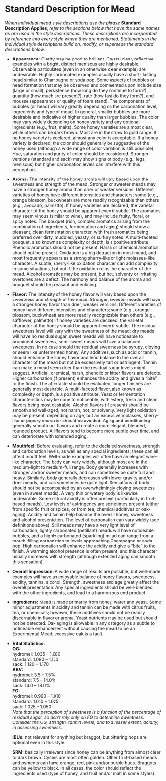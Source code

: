 # Standard Description for Mead

_When individual mead style descriptions use the phrase_ **Standard Description Applies**, _refer to the sections below that have the same names as are used in the style descriptions. These descriptions are incorporated by reference into every style where they are mentioned. Statements in the individual style descriptions build on, modify, or supersede the standard descriptions below._

- **Appearance:** Clarity may be good to brilliant. Crystal clear, reflective examples with a bright, distinct meniscus are highly desirable. Observable particulates (even in an otherwise clear example) are undesirable. Highly carbonated examples usually have a short- lasting head similar to Champagne or soda pop. Some aspects of bubbles or head formation that may be observed and commented upon include size (large or small), persistence (how long do they continue to form?), quantity (how much are present?), rate (how fast do they form?), and mousse (appearance or quality of foam stand). The components of bubbles (or head) will vary greatly depending on the carbonation level, ingredients and type of mead. In general, smaller bubbles are more desirable and indicative of higher quality than larger bubbles. The color may vary widely depending on honey variety and any optional ingredients (e.g., fruit, malts). Some honey varieties are almost clear, while others can be dark brown. Most are in the straw to gold range. If no honey variety is declared, almost any color is acceptable. If a honey variety is declared, the color should generally be suggestive of the honey used (although a wide range of color variation is still possible). Hue, saturation and purity of color should be considered. Stronger versions (standard and sack) may show signs of body (e.g., legs, meniscus) but higher carbonation levels can interfere with this perception.
- **Aroma:** The intensity of the honey aroma will vary based upon the sweetness and strength of the mead. Stronger or sweeter meads may have a stronger honey aroma than drier or weaker versions. Different varieties of honey have different intensities and characters; some (e.g., orange blossom, buckwheat) are more readily recognizable than others (e.g., avocado, palmetto). If honey varieties are declared, the varietal character of the honey should be apparent even if subtle. The aromatics may seem vinous (similar to wine), and may include fruity, floral, or spicy notes. The bouquet (rich, complex aromatics arising from the combination of ingredients, fermentation and aging) should show a pleasant, clean fermentation character, with fresh aromatics being preferred over dirty, muddled, yeasty, or sulfury notes. A multi-faceted bouquet, also known as complexity or depth, is a positive attribute. Phenolic aromatics should not be present. Harsh or chemical aromatics should not be present. Oxidation is a big detraction in most mead, and most frequently appears as a strong sherry-like or light molasses-like character. A subtle, sherry-like oxidation character can add complexity in some situations, but not if the oxidation ruins the character of the mead. Alcohol aromatics may be present, but hot, solventy or irritating overtones are a defect. The harmony and balance of the aroma and bouquet should be pleasant and enticing.
- **Flavor:** The intensity of the honey flavor will vary based upon the sweetness and strength of the mead. Stronger, sweeter meads will have a stronger honey flavor than drier, weaker versions. Different varieties of honey have different intensities and characters; some (e.g., orange blossom, buckwheat) are more readily recognizable than others (e.g., safflower, palmetto). If honey varieties are declared, the varietal character of the honey should be apparent even if subtle. The residual sweetness level will vary with the sweetness of the mead; dry meads will have no residual sugar, sweet meads will have noticeable to prominent sweetness, semi-sweet meads will have a balanced sweetness. In no case should the residual sweetness be syrupy, cloying or seem like unfermented honey. Any additives, such as acid or tannin, should enhance the honey flavor and lend balance to the overall character of the mead but not be excessively tart or astringent. Tannin can make a mead seem drier than the residual sugar levels might suggest. Artificial, chemical, harsh, phenolic or bitter flavors are defects. Higher carbonation (if present) enhances the acidity and gives a “bite” to the finish. The aftertaste should be evaluated; longer finishes are generally most desirable. A multi-faceted flavor, also known as complexity or depth, is a positive attribute. Yeast or fermentation characteristics may be none to noticeable, with estery, fresh and clean flavors being most desirable. Alcohol flavors (if present) should be smooth and well-aged, not harsh, hot, or solventy. Very light oxidation may be present, depending on age, but an excessive molasses, sherry-like or papery character should be avoided. Aging and conditioning generally smooth out flavors and create a more elegant, blended, rounded product. All flavors tend to become more subtle over time, and can deteriorate with extended aging.
- **Mouthfeel:** Before evaluating, refer to the declared sweetness, strength and carbonation levels, as well as any special ingredients; these can all affect mouthfeel. Well-made examples will often have an elegant wine- like character. The body can vary widely, although most are in the medium-light to medium-full range. Body generally increases with stronger and/or sweeter meads, and can sometimes be quite full and heavy. Similarly, body generally decreases with lower gravity and/or drier meads, and can sometimes be quite light. Sensations of body should not be accompanied by an overwhelmingly cloying sweetness (even in sweet meads). A very thin or watery body is likewise undesirable. Some natural acidity is often present (particularly in fruit-based meads). Low levels of astringency are sometimes present (either from specific fruit or spices, or from tea, chemical additives or oak- aging). Acidity and tannin help balance the overall honey, sweetness and alcohol presentation. The level of carbonation can vary widely (see definitions above). Still meads may have a very light level of carbonation, lightly carbonated (petillant) meads will have noticeable bubbles, and a highly carbonated (sparkling) mead can range from a mouth-filling carbonation to levels approaching Champagne or soda pop. High carbonation will enhance the acidity and give a “bite” to the finish. A warming alcohol presence is often present, and this character usually increases with strength (although extended aging can smooth this sensation).
- **Overall Impression:** A wide range of results are possible, but well-made examples will have an enjoyable balance of honey flavors, sweetness, acidity, tannins, alcohol. Strength, sweetness and age greatly affect the overall presentation. Any special ingredients should be well-blended with the other ingredients, and lead to a harmonious end product.
- **Ingredients:** Mead is made primarily from honey, water and yeast. Some minor adjustments in acidity and tannin can be made with citrus fruits, tea, or chemicals; however, these additives should not be readily discernable in flavor or aroma. Yeast nutrients may be used but should not be detected. Oak aging is allowable in any category as a subtle to noticeable enhancement without causing the mead to be an Experimental Mead; excessive oak is a fault.
- **Vital Statistics:** <br/>
	**OG:** <br/>
		hydromel: 1.035 – 1.080<br/>
		standard: 1.080 – 1.120<br/>
		sack: 1.120 – 1.170<br/>
	**ABV:**<br/>
		hydromel: 3.5 – 7.5%<br/>
		standard: 7.5 – 14.0%<br/>
		sack: 14.0 – 18.0%<br/>
	**FG:**<br/>
		hydromel: 0.990 – 1.010<br/>
		standard: 1.010 – 1.025<br/>
		sack: 1.025 – 1.050<br/>
	_Note that the perception of sweetness is a function of the percentage of residual sugar, so don’t rely only on FG to determine sweetness. Consider the OG, strength, tannin levels, and to a lesser extent, acidity, in assessing sweetness._
	
	**IBUs:** not relevant for anything but braggot, but bittering hops are optional even in this style.
	
	**SRM:** basically irrelevant since honey can be anything from almost clear to dark brown. Cysers are most often golden. Other fruit-based meads and pyments can have orange, red, pink and/or purple hues. Braggots can be yellow to black. In all cases, the color should reflect the ingredients used (type of honey, and fruit and/or malt in some styles).